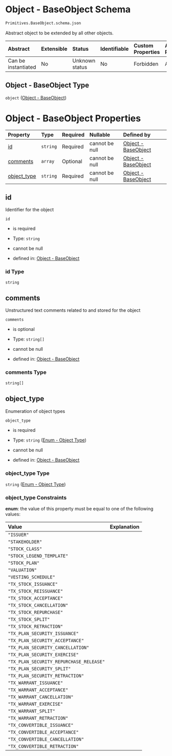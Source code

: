 # Object - BaseObject Schema

```txt
Primitives.BaseObject.schema.json
```

Abstract object to be extended by all other objects.

| Abstract            | Extensible | Status         | Identifiable | Custom Properties | Additional Properties | Access Restrictions | Defined In                                                                                      |
| :------------------ | :--------- | :------------- | :----------- | :---------------- | :-------------------- | :------------------ | :---------------------------------------------------------------------------------------------- |
| Can be instantiated | No         | Unknown status | No           | Forbidden         | Allowed               | none                | [BaseObject.schema.json](../../schema/primitives/BaseObject.schema.json "open original schema") |

## Object - BaseObject Type

`object` ([Object - BaseObject](baseobject.md))

# Object - BaseObject Properties

| Property                    | Type     | Required | Nullable       | Defined by                                                                                                            |
| :-------------------------- | :------- | :------- | :------------- | :-------------------------------------------------------------------------------------------------------------------- |
| [id](#id)                   | `string` | Required | cannot be null | [Object - BaseObject](baseobject-properties-id.md "Primitives.BaseObject.schema.json#/properties/id")                 |
| [comments](#comments)       | `array`  | Optional | cannot be null | [Object - BaseObject](baseobject-properties-comments.md "Primitives.BaseObject.schema.json#/properties/comments")     |
| [object_type](#object_type) | `string` | Required | cannot be null | [Object - BaseObject](baseobject-properties-enum---object-type.md "Enums.Object.schema.json#/properties/object_type") |

## id

Identifier for the object

`id`

*   is required

*   Type: `string`

*   cannot be null

*   defined in: [Object - BaseObject](baseobject-properties-id.md "Primitives.BaseObject.schema.json#/properties/id")

### id Type

`string`

## comments

Unstructured text comments related to and stored for the object

`comments`

*   is optional

*   Type: `string[]`

*   cannot be null

*   defined in: [Object - BaseObject](baseobject-properties-comments.md "Primitives.BaseObject.schema.json#/properties/comments")

### comments Type

`string[]`

## object_type

Enumeration of object types

`object_type`

*   is required

*   Type: `string` ([Enum - Object Type](baseobject-properties-enum---object-type.md))

*   cannot be null

*   defined in: [Object - BaseObject](baseobject-properties-enum---object-type.md "Enums.Object.schema.json#/properties/object_type")

### object_type Type

`string` ([Enum - Object Type](baseobject-properties-enum---object-type.md))

### object_type Constraints

**enum**: the value of this property must be equal to one of the following values:

| Value                                   | Explanation |
| :-------------------------------------- | :---------- |
| `"ISSUER"`                              |             |
| `"STAKEHOLDER"`                         |             |
| `"STOCK_CLASS"`                         |             |
| `"STOCK_LEGEND_TEMPLATE"`               |             |
| `"STOCK_PLAN"`                          |             |
| `"VALUATION"`                           |             |
| `"VESTING_SCHEDULE"`                    |             |
| `"TX_STOCK_ISSUANCE"`                   |             |
| `"TX_STOCK_REISSUANCE"`                 |             |
| `"TX_STOCK_ACCEPTANCE"`                 |             |
| `"TX_STOCK_CANCELLATION"`               |             |
| `"TX_STOCK_REPURCHASE"`                 |             |
| `"TX_STOCK_SPLIT"`                      |             |
| `"TX_STOCK_RETRACTION"`                 |             |
| `"TX_PLAN_SECURITY_ISSUANCE"`           |             |
| `"TX_PLAN_SECURITY_ACCEPTANCE"`         |             |
| `"TX_PLAN_SECURITY_CANCELLATION"`       |             |
| `"TX_PLAN_SECURITY_EXERCISE"`           |             |
| `"TX_PLAN_SECURITY_REPURCHASE_RELEASE"` |             |
| `"TX_PLAN_SECURITY_SPLIT"`              |             |
| `"TX_PLAN_SECURITY_RETRACTION"`         |             |
| `"TX_WARRANT_ISSUANCE"`                 |             |
| `"TX_WARRANT_ACCEPTANCE"`               |             |
| `"TX_WARRANT_CANCELLATION"`             |             |
| `"TX_WARRANT_EXERCISE"`                 |             |
| `"TX_WARRANT_SPLIT"`                    |             |
| `"TX_WARRANT_RETRACTION"`               |             |
| `"TX_CONVERTIBLE_ISSUANCE"`             |             |
| `"TX_CONVERTIBLE_ACCEPTANCE"`           |             |
| `"TX_CONVERTIBLE_CANCELLATION"`         |             |
| `"TX_CONVERTIBLE_RETRACTION"`           |             |
